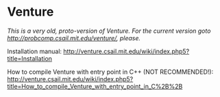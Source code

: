 Venture
=======

*This is a very old, proto-version of Venture. For the current version goto http://probcomp.csail.mit.edu/venture/, please.*

Installation manual: http://venture.csail.mit.edu/wiki/index.php5?title=Installation

How to compile Venture with entry point in C++ (NOT RECOMMENDED!): http://venture.csail.mit.edu/wiki/index.php5?title=How_to_compile_Venture_with_entry_point_in_C%2B%2B
